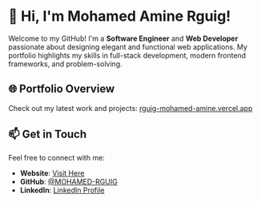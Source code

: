 # 👋 Hi, I'm Mohamed Amine Rguig!

Welcome to my GitHub! I'm a **Software Engineer** and **Web Developer** passionate about designing elegant and functional web applications. My portfolio highlights my skills in full-stack development, modern frontend frameworks, and problem-solving.

## 🌐 Portfolio Overview  
Check out my latest work and projects: [rguig-mohamed-amine.vercel.app](https://rguig-mohamed-amine.vercel.app)  

## 📫 Get in Touch  
Feel free to connect with me:  
- **Website**: [Visit Here](https://rguig-mohamed-amine.vercel.app)  
- **GitHub**: [@MOHAMED-RGUIG](https://github.com/MOHAMED-RGUIG)  
- **LinkedIn**: [LinkedIn Profile]([https://www.linkedin.com/in/mohamed-amine-rguig])
